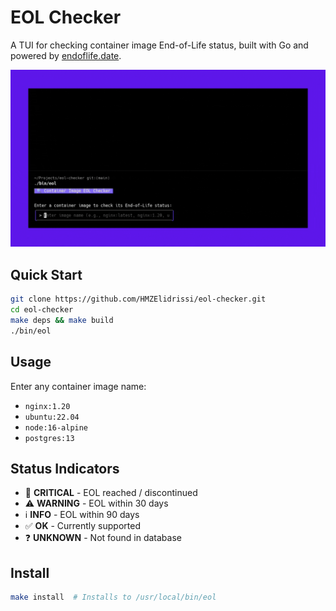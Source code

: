 # EOL Checker

A TUI for checking container image End-of-Life status,  built with Go and powered by [endoflife.date](https://endoflife.date).

<p align="center" width="100%">

![](demo.gif)

</p>

## Quick Start

```bash
git clone https://github.com/HMZElidrissi/eol-checker.git
cd eol-checker
make deps && make build
./bin/eol
```

## Usage

Enter any container image name:
- `nginx:1.20` 
- `ubuntu:22.04`
- `node:16-alpine`
- `postgres:13`

## Status Indicators

- 🚨 **CRITICAL** - EOL reached / discontinued
- ⚠️ **WARNING** - EOL within 30 days  
- ℹ️ **INFO** - EOL within 90 days
- ✅ **OK** - Currently supported
- ❓ **UNKNOWN** - Not found in database

## Install

```bash
make install  # Installs to /usr/local/bin/eol
```